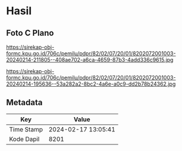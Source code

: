 # Hasil

## Foto C Plano

https://sirekap-obj-formc.kpu.go.id/706c/pemilu/pdpr/82/02/07/20/01/8202072001003-20240214-211805--408ae702-a6ca-4659-87b3-4add336c9615.jpg

https://sirekap-obj-formc.kpu.go.id/706c/pemilu/pdpr/82/02/07/20/01/8202072001003-20240214-195636--53a282a2-8bc2-4a6e-a0c9-dd2b78b24362.jpg


## Metadata

| Key        | Value               |
| ---------- | ------------------- |
| Time Stamp | 2024-02-17 13:05:41 |
| Kode Dapil | 8201                |



